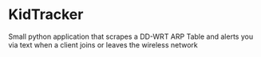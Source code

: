 KidTracker
==========

Small python application that scrapes a DD-WRT ARP Table and alerts you via text when a client joins or leaves the wireless network
